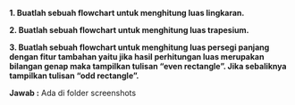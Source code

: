 **1. Buatlah sebuah flowchart untuk menghitung luas lingkaran.**

**2. Buatlah sebuah flowchart untuk menghitung luas trapesium.**

**3. Buatlah sebuah flowchart untuk menghitung luas persegi panjang dengan fitur tambahan yaitu jika hasil perhitungan luas merupakan bilangan genap maka tampilkan tulisan “even rectangle”. Jika sebaliknya tampilkan tulisan “odd rectangle”.**

**Jawab :** Ada di folder screenshots